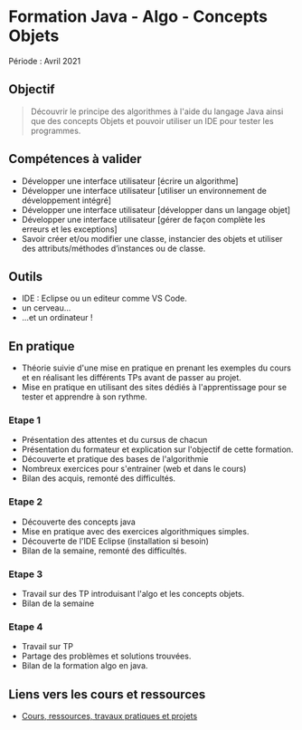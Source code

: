 # Formation Java - Algo - Concepts Objets

Période : Avril 2021

## Objectif

> Découvrir le principe des algorithmes à l'aide du langage Java ainsi que des concepts Objets et pouvoir utiliser un IDE pour tester les programmes.

## Compétences à valider

- Développer une interface utilisateur [écrire un algorithme]
- Développer une interface utilisateur [utiliser un environnement de développement intégré]
- Développer une interface utilisateur [développer dans un langage objet]
- Développer une interface utilisateur [gérer de façon complète les erreurs et les exceptions]
- Savoir créer et/ou modifier une classe, instancier des objets et utiliser des attributs/méthodes d’instances ou de classe.

## Outils

- IDE : Eclipse ou un editeur comme VS Code.
- un cerveau...
- ...et un ordinateur !

## En pratique

- Théorie suivie d'une mise en pratique en prenant les exemples du cours et en réalisant les différents TPs avant de passer au projet.
- Mise en pratique en utilisant des sites dédiés à l'apprentissage pour se tester et apprendre à son rythme.  

### Etape 1

- Présentation des attentes et du cursus de chacun
- Présentation du formateur et explication sur l'objectif de cette formation.
- Découverte et pratique des bases de l'algorithmie
- Nombreux exercices pour s'entrainer (web et dans le cours)
- Bilan des acquis, remonté des difficultés.

### Etape 2

- Découverte des concepts java
- Mise en pratique avec des exercices algorithmiques simples.
- Découverte de l'IDE Eclipse (installation si besoin)
- Bilan de la semaine, remonté des difficultés.

### Etape 3

- Travail sur des TP introduisant l'algo et les concepts objets.
- Bilan de la semaine

### Etape 4

- Travail sur TP
- Partage des problèmes et solutions trouvées.
- Bilan de la formation algo en java.

## Liens vers les cours et ressources

- [Cours, ressources, travaux pratiques et projets](java/java1/0-algo-java/pedagogy/targets.md)
